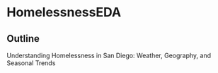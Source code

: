 # HomelessnessEDA
## Outline
Understanding Homelessness in San Diego: Weather, Geography, and Seasonal Trends
